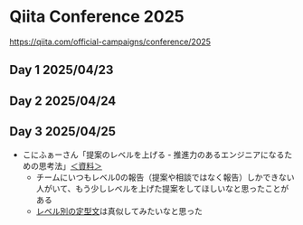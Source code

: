 # Qiita Conference 2025
https://qiita.com/official-campaigns/conference/2025

## Day 1 2025/04/23

## Day 2 2025/04/24

## Day 3 2025/04/25
- こにふぁーさん「提案のレベルを上げる - 推進力のあるエンジニアになるための思考法」[＜資料＞](https://speakerdeck.com/konifar/ti-an-noreberuwoshang-geru-number-qiitaconference)
    - チームにいつもレベル0の報告（提案や相談ではなく報告）しかできない人がいて、もう少しレベルを上げた提案をしてほしいなと思ったことがある
    - [レベル別の定型文](https://speakerdeck.com/konifar/ti-an-noreberuwoshang-geru-number-qiitaconference?slide=27)は真似してみたいなと思った
